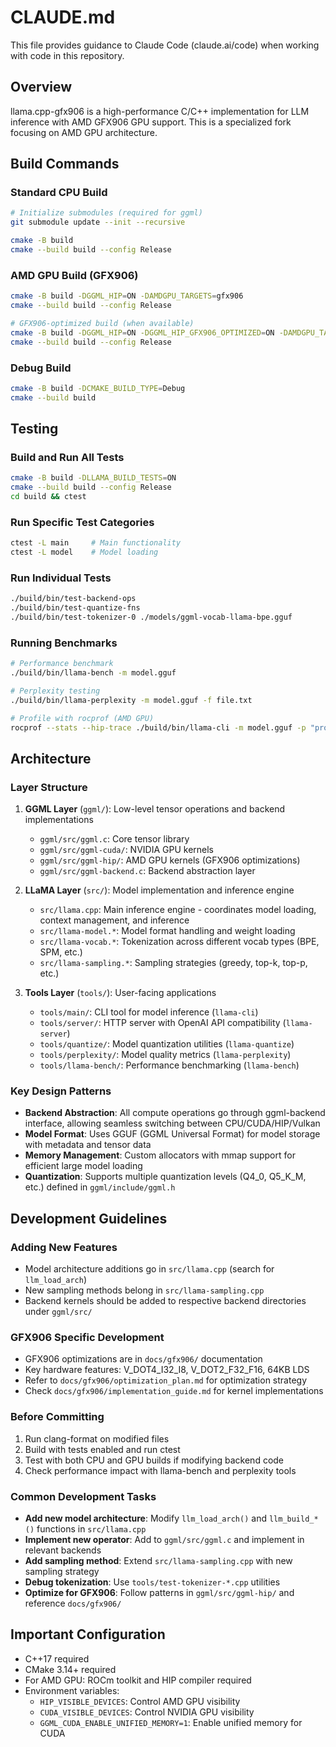# CLAUDE.md

This file provides guidance to Claude Code (claude.ai/code) when working with code in this repository.

## Overview
llama.cpp-gfx906 is a high-performance C/C++ implementation for LLM inference with AMD GFX906 GPU support. This is a specialized fork focusing on AMD GPU architecture.

## Build Commands

### Standard CPU Build
```bash
# Initialize submodules (required for ggml)
git submodule update --init --recursive

cmake -B build
cmake --build build --config Release
```

### AMD GPU Build (GFX906)
```bash
cmake -B build -DGGML_HIP=ON -DAMDGPU_TARGETS=gfx906
cmake --build build --config Release

# GFX906-optimized build (when available)
cmake -B build -DGGML_HIP=ON -DGGML_HIP_GFX906_OPTIMIZED=ON -DAMDGPU_TARGETS=gfx906
cmake --build build --config Release
```

### Debug Build
```bash
cmake -B build -DCMAKE_BUILD_TYPE=Debug
cmake --build build
```

## Testing

### Build and Run All Tests
```bash
cmake -B build -DLLAMA_BUILD_TESTS=ON
cmake --build build --config Release
cd build && ctest
```

### Run Specific Test Categories
```bash
ctest -L main     # Main functionality
ctest -L model    # Model loading
```

### Run Individual Tests
```bash
./build/bin/test-backend-ops
./build/bin/test-quantize-fns
./build/bin/test-tokenizer-0 ./models/ggml-vocab-llama-bpe.gguf
```

### Running Benchmarks
```bash
# Performance benchmark
./build/bin/llama-bench -m model.gguf

# Perplexity testing
./build/bin/llama-perplexity -m model.gguf -f file.txt

# Profile with rocprof (AMD GPU)
rocprof --stats --hip-trace ./build/bin/llama-cli -m model.gguf -p "prompt" -n 100
```

## Architecture

### Layer Structure
1. **GGML Layer** (`ggml/`): Low-level tensor operations and backend implementations
   - `ggml/src/ggml.c`: Core tensor library
   - `ggml/src/ggml-cuda/`: NVIDIA GPU kernels
   - `ggml/src/ggml-hip/`: AMD GPU kernels (GFX906 optimizations)
   - `ggml/src/ggml-backend.c`: Backend abstraction layer

2. **LLaMA Layer** (`src/`): Model implementation and inference engine
   - `src/llama.cpp`: Main inference engine - coordinates model loading, context management, and inference
   - `src/llama-model.*`: Model format handling and weight loading
   - `src/llama-vocab.*`: Tokenization across different vocab types (BPE, SPM, etc.)
   - `src/llama-sampling.*`: Sampling strategies (greedy, top-k, top-p, etc.)

3. **Tools Layer** (`tools/`): User-facing applications
   - `tools/main/`: CLI tool for model inference (`llama-cli`)
   - `tools/server/`: HTTP server with OpenAI API compatibility (`llama-server`)
   - `tools/quantize/`: Model quantization utilities (`llama-quantize`)
   - `tools/perplexity/`: Model quality metrics (`llama-perplexity`)
   - `tools/llama-bench/`: Performance benchmarking (`llama-bench`)

### Key Design Patterns
- **Backend Abstraction**: All compute operations go through ggml-backend interface, allowing seamless switching between CPU/CUDA/HIP/Vulkan
- **Model Format**: Uses GGUF (GGML Universal Format) for model storage with metadata and tensor data
- **Memory Management**: Custom allocators with mmap support for efficient large model loading
- **Quantization**: Supports multiple quantization levels (Q4_0, Q5_K_M, etc.) defined in `ggml/include/ggml.h`

## Development Guidelines

### Adding New Features
- Model architecture additions go in `src/llama.cpp` (search for `llm_load_arch`)
- New sampling methods belong in `src/llama-sampling.cpp`
- Backend kernels should be added to respective backend directories under `ggml/src/`

### GFX906 Specific Development
- GFX906 optimizations are in `docs/gfx906/` documentation
- Key hardware features: V_DOT4_I32_I8, V_DOT2_F32_F16, 64KB LDS
- Refer to `docs/gfx906/optimization_plan.md` for optimization strategy
- Check `docs/gfx906/implementation_guide.md` for kernel implementations

### Before Committing
1. Run clang-format on modified files
2. Build with tests enabled and run ctest
3. Test with both CPU and GPU builds if modifying backend code
4. Check performance impact with llama-bench and perplexity tools

### Common Development Tasks
- **Add new model architecture**: Modify `llm_load_arch()` and `llm_build_*()` functions in `src/llama.cpp`
- **Implement new operator**: Add to `ggml/src/ggml.c` and implement in relevant backends
- **Add sampling method**: Extend `src/llama-sampling.cpp` with new sampling strategy
- **Debug tokenization**: Use `tools/test-tokenizer-*.cpp` utilities
- **Optimize for GFX906**: Follow patterns in `ggml/src/ggml-hip/` and reference `docs/gfx906/`

## Important Configuration
- C++17 required
- CMake 3.14+ required
- For AMD GPU: ROCm toolkit and HIP compiler required
- Environment variables:
  - `HIP_VISIBLE_DEVICES`: Control AMD GPU visibility
  - `CUDA_VISIBLE_DEVICES`: Control NVIDIA GPU visibility
  - `GGML_CUDA_ENABLE_UNIFIED_MEMORY=1`: Enable unified memory for CUDA